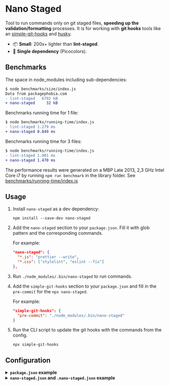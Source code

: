 # Nano Staged

Tool to run commands only on git staged files, **speeding up the validation/formatting** processes. It is for working with **git hooks** tools like an [simple-git-hooks](https://github.com/toplenboren/simple-git-hooks) and [husky](https://github.com/typicode/husky).

- 📦 **Small**: 200x+ lighter than **lint-staged**.
- 🥇 **Single dependency** (Picocolors).

## Benchmarks

The space in node_modules including sub-dependencies:

```diff
$ node benchmarks/size/index.js
Data from packagephobia.com
- lint-staged   6792 kB
+ nano-staged     32 kB
```

Benchmarks running time for 1 file:

```diff
$ node benchmarks/running-time/index.js
- lint-staged 1.279 ms
+ nano-staged 0.849 ms
```

Benchmarks running time for 3 files:

```diff
$ node benchmarks/running-time/index.js
- lint-staged 1.901 ms
+ nano-staged 1.470 ms
```

The performance results were generated on a MBP Late 2013, 2,3 GHz Intel Core i7 by running `npm run benchmark` in the library folder. See [benchmarks/running-time/index.js](https://github.com/usmanyunusov/nano-staged/blob/master/benchmarks/running-time/index.js)

## Usage

1. Install `nano-staged` as a dev dependency:

   ```terminal
   npm install --save-dev nano-staged
   ```

2. Add the `nano-staged` section to your `package.json`. Fill it with glob pattern and the corresponding commands.

   For example:

   ```json
   "nano-staged": {
     "*.js": "prettier --write",
     "*.css": ["stylelint", "eslint --fix"]
   },
   ```

3. Run `./node_modules/.bin/nano-staged` to run commands.

4. Add the `simple-git-hooks` section to your `package.json` and fill in the `pre-commit` for the `npx nano-staged`.

   For example:

   ```json
   "simple-git-hooks": {
     "pre-commit": "./node_modules/.bin/nano-staged"
   }
   ```

5. Run the CLI script to update the git hooks with the commands from the config.

   ```terminal
   npx simple-git-hooks
   ```

## Configuration

<details>
   <summary><b><code>package.json</code> example</b></summary>
   <br/>

```json
{
  "nano-staged": {
    "*": "your-cmd",
    "*.ext": ["your-cmd", "your-cmd"]
  }
}
```

</details>

<details>
   <summary><b><code>nano-staged.json</code> and <code>.nano-staged.json</code> example</b></summary>
   <br/>

```json
{
  "*": "your-cmd",
  "*.ext": ["your-cmd", "your-cmd"]
}
```

</details>
